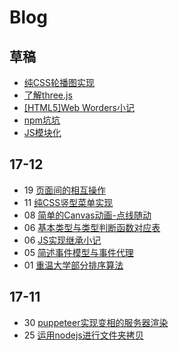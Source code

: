 # Blog
## 草稿
* [纯CSS轮播图实现](./CSS/纯CSS轮播图实现.md)
* [了解three.js](./canvas/three.js.md)
* [[HTML5]Web Worders小记](./JS/WebWorkers.md)
* [npm坑坑](./)
* [JS模块化](./JS/JS模块化(AMD,CMD).md)
## 17-12
* 19 [页面间的相互操作](./JS/页面间的相互操作.md)
* 11 [纯CSS竖型菜单实现](./CSS/纯CSS竖型菜单实现.md)
* 08 [简单的Canvas动画-点线随动](./canvas/点线随动.md)
* 06 [基本类型与类型判断函数对应表](./JS/浅拷贝与深拷贝.md?#基本类型与类型判断函数对应表)
* 06 [JS实现继承小记](./JS/JS实现继承.md)
* 05 [简述事件模型与事件代理](./JS/事件模型与事件代理.md)
* 01 [重温大学部分排序算法](./算法/sort.md)
## 17-11
* 30 [puppeteer实现变相的服务器渲染](./nodejs/puppeteer.md)
* 25 [运用nodejs进行文件夹拷贝](./nodejs/nodejs文件夹拷贝.md)